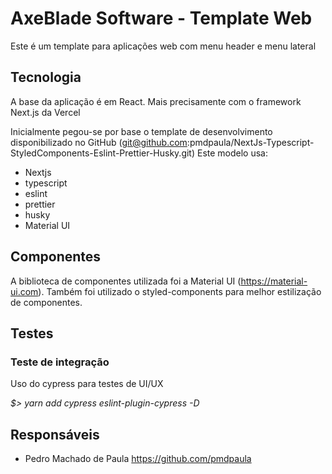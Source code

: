 # AxeBlade Software - Template Web

Este é um template para aplicações web com menu header e menu lateral

## Tecnologia

A base da aplicação é em React. Mais precisamente com o framework Next.js da Vercel

Inicialmente pegou-se por base o template de desenvolvimento disponibilizado no GitHub (git@github.com:pmdpaula/NextJs-Typescript-StyledComponents-Eslint-Prettier-Husky.git)
Este modelo usa:

- Nextjs
- typescript
- eslint
- prettier
- husky
- Material UI

## Componentes

A biblioteca de componentes utilizada foi a Material UI (https://material-ui.com).
Também foi utilizado o styled-components para melhor estilização de componentes.

## Testes

### Teste de integração

Uso do cypress para testes de UI/UX

_$> yarn add cypress eslint-plugin-cypress -D_

## Responsáveis

- Pedro Machado de Paula https://github.com/pmdpaula
